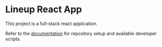 # Lineup React App

This project is a full-stack react application.

Refer to the [documentation](/final-app/README.md) for repository setup and available developer scripts.